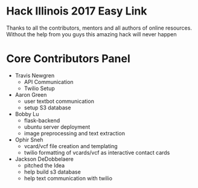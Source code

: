 # Hack Illinois 2017 Easy Link

Thanks to all the contributors, mentors and all authors of online resources. Without the help from you guys this amazing hack will never happen

# Core Contributors Panel

* Travis Newgren 
    + API Communication
    + Twilio Setup 
* Aaron Green 
    + user textbot communication
    + setup S3 database
* Bobby Lu
    + flask-backend
    + ubuntu server deployment
    + image preprocessing and text extraction
* Ophir Sneh 
    + vcard/vcf file creation and templating
    + twilio formatting of vcards/vcf as interactive contact cards
* Jackson DeDobbelaere
    + pitched the Idea
    + help build s3 database
    + help text communication with twilio

